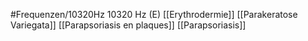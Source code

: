 #Frequenzen/10320Hz
10320 Hz (E)
[[Erythrodermie]]
[[Parakeratose Variegata]]
[[Parapsoriasis en plaques]]
[[Parapsoriasis]]